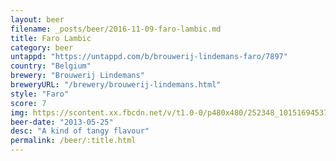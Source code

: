 ```yaml
---
layout: beer
filename: _posts/beer/2016-11-09-faro-lambic.md
title: Faro Lambic
category: beer
untappd: "https://untappd.com/b/brouwerij-lindemans-faro/7897"
country: "Belgium"
brewery: "Brouwerij Lindemans"
breweryURL: "/brewery/brouwerij-lindemans.html"
style: "Faro"
score: 7
img: https://scontent.xx.fbcdn.net/v/t1.0-0/p480x480/252348_10151694537033745_65345877_n.jpg?oh=510d0e5c32be2d87c1da81545985da99&oe=59EFAFDA
beer-date: "2013-05-25"
desc: "A kind of tangy flavour"
permalink: /beer/:title.html
---
```

